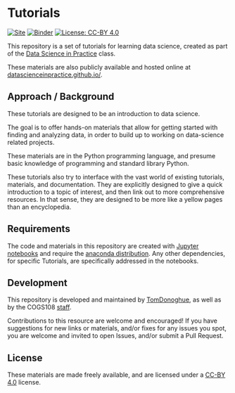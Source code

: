 # Tutorials

[![Site](https://img.shields.io/static/v1.svg?label=website&message=link&color=informational)](https://datascienceinpractice.github.io/)
[![Binder](https://mybinder.org/badge.svg)](https://mybinder.org/v2/gh/COGS108/Tutorials/master)
[![License: CC-BY 4.0](https://img.shields.io/badge/License-CC--BY%204.0-lightgrey.svg)](https://creativecommons.org/licenses/by/4.0/)

This repository is a set of tutorials for learning data science, created as part of the 
[Data Science in Practice](https://github.com/COGS108/Overview) class.

These materials are also publicly available and hosted online at 
[datascienceinpractice.github.io/](https://datascienceinpractice.github.io/).

## Approach / Background

These tutorials are designed to be an introduction to data science.

The goal is to offer hands-on materials that allow for getting started with finding and analyzing data, 
in order to build up to working on data-science related projects.

These materials are in the Python programming language, and presume basic knowledge of programming and standard library Python.

These tutorials also try to interface with the vast world of existing tutorials, materials, and documentation. 
They are explicitly designed to give a quick introduction to a topic of interest, and then link out to more comprehensive resources. 
In that sense, they are designed to be more like a yellow pages than an encyclopedia.

## Requirements

The code and materials in this repository are created with 
[Jupyter notebooks](http://jupyter.org) and require the 
[anaconda distribution](https://www.anaconda.com/download/). 
Any other dependencies, for specific Tutorials, are specifically addressed in the notebooks.

## Development

This repository is developed and maintained by 
[TomDonoghue](https://github.com/TomDonoghue/), 
as well as by the COGS108 
[staff](https://github.com/COGS108/Overview/blob/master/CONTRIBUTORS.md).

Contributions to this resource are welcome and encouraged! 
If you have suggestions for new links or materials, and/or fixes for any issues you spot, 
you are welcome and invited to open Issues, and/or submit a Pull Request.

## License

These materials are made freely available, and are licensed under a [CC-BY 4.0](https://creativecommons.org/licenses/by/4.0/) license.
